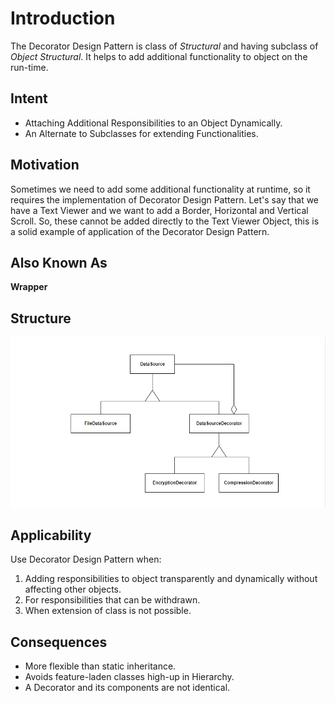 # Introduction
The Decorator Design Pattern is class of *Structural* and having subclass of *Object Structural*. It helps to add additional functionality to object on the run-time.

## Intent
* Attaching Additional Responsibilities to an Object Dynamically.
* An Alternate to Subclasses for extending Functionalities.

## Motivation
Sometimes we need to add some additional functionality at runtime, so it requires the implementation of Decorator Design Pattern.
Let's say that we have a Text Viewer and we want to add a Border, Horizontal and Vertical Scroll. So, these cannot be added directly to the Text Viewer Object, this is a solid example of application of the Decorator Design Pattern.

## Also Known As
**Wrapper**

## Structure
![DecoratorDesignPatter](./Decorator%20Design%20Pattern.png)
## Applicability
Use Decorator Design Pattern when:
1. Adding responsibilities to object transparently and dynamically without affecting other objects.
2. For responsibilities that can be withdrawn.
3. When extension of class is not possible.

## Consequences
* More flexible than static inheritance.
* Avoids feature-laden classes high-up in Hierarchy.
* A Decorator and its components are not identical.